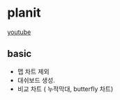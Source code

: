 # planit
[youtube](https://www.youtube.com/watch?v=qT38CVgKIfw&list=PL6ICdBRB3Rx3AJhYQjMMoChdPHoWCUCxR)

## basic

* 맵 차트 제외 
* 대쉬보드 생성.
* 비교 차트 ( 누적막대, butterfly 차트)